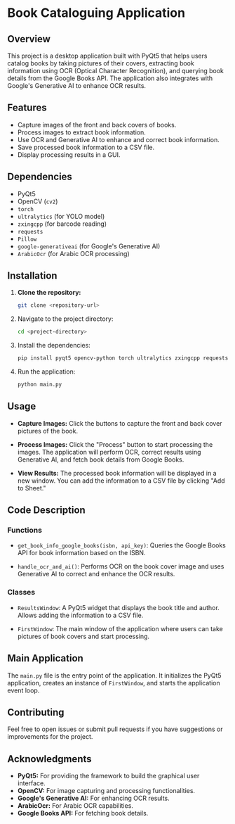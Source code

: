 # Book Cataloguing Application

## Overview

This project is a desktop application built with PyQt5 that helps users catalog books by taking pictures of their covers, extracting book information using OCR (Optical Character Recognition), and querying book details from the Google Books API. The application also integrates with Google's Generative AI to enhance OCR results.

## Features

- Capture images of the front and back covers of books.
- Process images to extract book information.
- Use OCR and Generative AI to enhance and correct book information.
- Save processed book information to a CSV file.
- Display processing results in a GUI.

## Dependencies

- PyQt5
- OpenCV (`cv2`)
- `torch`
- `ultralytics` (for YOLO model)
- `zxingcpp` (for barcode reading)
- `requests`
- `Pillow`
- `google-generativeai` (for Google's Generative AI)
- `ArabicOcr` (for Arabic OCR processing)

## Installation

1. **Clone the repository:**

    ```bash
    git clone <repository-url>
    ```

2. Navigate to the project directory:

    ```bash
    cd <project-directory>
    ```

3. Install the dependencies:

    ```bash
    pip install pyqt5 opencv-python torch ultralytics zxingcpp requests pillow google-generativeai ArabicOcr
    ```

4. Run the application:

    ```bash
    python main.py
    ```

## Usage

- **Capture Images:** Click the buttons to capture the front and back cover pictures of the book.

- **Process Images:** Click the "Process" button to start processing the images. The application will perform OCR, correct results using Generative AI, and fetch book details from Google Books.

- **View Results:** The processed book information will be displayed in a new window. You can add the information to a CSV file by clicking "Add to Sheet."

## Code Description

### Functions

- `get_book_info_google_books(isbn, api_key)`: Queries the Google Books API for book information based on the ISBN.

- `handle_ocr_and_ai()`: Performs OCR on the book cover image and uses Generative AI to correct and enhance the OCR results.

### Classes

- `ResultsWindow`: A PyQt5 widget that displays the book title and author. Allows adding the information to a CSV file.

- `FirstWindow`: The main window of the application where users can take pictures of book covers and start processing.

## Main Application

The `main.py` file is the entry point of the application. It initializes the PyQt5 application, creates an instance of `FirstWindow`, and starts the application event loop.


## Contributing

Feel free to open issues or submit pull requests if you have suggestions or improvements for the project.

## Acknowledgments

- **PyQt5:** For providing the framework to build the graphical user interface.
- **OpenCV:** For image capturing and processing functionalities.
- **Google's Generative AI:** For enhancing OCR results.
- **ArabicOcr:** For Arabic OCR capabilities.
- **Google Books API:** For fetching book details.
